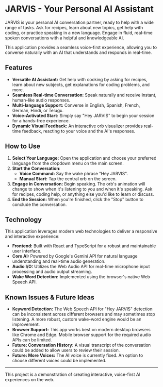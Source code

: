 # JARVIS - Your Personal AI Assistant

JARVIS is your personal AI conversation partner, ready to help with a wide range of tasks. Ask for recipes, learn about new topics, get help with coding, or practice speaking in a new language. Engage in fluid, real-time spoken conversations with a helpful and knowledgeable AI.

This application provides a seamless voice-first experience, allowing you to converse naturally with an AI that understands and responds in real-time.

## Features

-   **Versatile AI Assistant:** Get help with cooking by asking for recipes, learn about new subjects, get explanations for coding problems, and more.
-   **Seamless Real-time Conversation:** Speak naturally and receive instant, human-like audio responses.
-   **Multi-language Support:** Converse in English, Spanish, French, German, Hindi, or Telugu.
-   **Voice-Activated Start:** Simply say "Hey JARVIS" to begin your session for a hands-free experience.
-   **Dynamic Visual Feedback:** An interactive orb visualizer provides real-time feedback, reacting to your voice and the AI's responses.

## How to Use

1.  **Select Your Language:** Open the application and choose your preferred language from the dropdown menu on the main screen.
2.  **Start the Conversation:**
    -   **Voice Command:** Say the wake phrase "Hey JARVIS".
    -   **Manual Start:** Tap the central orb on the screen.
3.  **Engage in Conversation:** Begin speaking. The orb's animation will change to show when it's listening to you and when it's speaking. Ask for recipes, coding help, or anything else you'd like to learn or discuss.
4.  **End the Session:** When you're finished, click the "Stop" button to conclude the conversation.

## Technology

This application leverages modern web technologies to deliver a responsive and interactive experience:

-   **Frontend:** Built with React and TypeScript for a robust and maintainable user interface.
-   **Core AI:** Powered by Google's Gemini API for natural language understanding and real-time audio generation.
-   **Audio I/O:** Utilizes the Web Audio API for real-time microphone input processing and audio output streaming.
-   **Wake Word Detection:** Implemented using the browser's native Web Speech API.

## Known Issues & Future Ideas

-   **Keyword Detection:** The Web Speech API for "Hey JARVIS" detection can be inconsistent across different browsers and may sometimes stop listening. A more robust, custom wake-word engine would be an improvement.
-   **Browser Support:** This app works best on modern desktop browsers like Chrome and Edge. Mobile browser support for the required audio APIs can be limited.
-   **Future: Conversation History:** A visual transcript of the conversation could be added to allow users to review their session.
-   **Future: More Voices:** The AI voice is currently fixed. An option to choose different voices could be implemented.

---

This project is a demonstration of creating interactive, voice-first AI experiences on the web.

